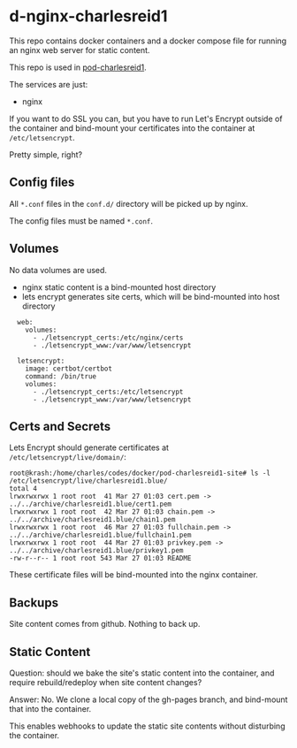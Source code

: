 # d-nginx-charlesreid1

This repo contains docker containers
and a docker compose file for running
an nginx web server for static content.

This repo is used in [pod-charlesreid1](https://git.charlesreid1.com/docker/pod-charlesreid1.git).

The services are just:
* nginx

If you want to do SSL you can, but you have to 
run Let's Encrypt outside of the container
and bind-mount your certificates into the 
container at `/etc/letsencrypt`.

Pretty simple, right?

## Config files

All `*.conf` files in the `conf.d/` directory will be picked up by nginx.

The config files must be named `*.conf`.

## Volumes

No data volumes are used.

* nginx static content is a bind-mounted host directory
* lets encrypt generates site certs, which will be bind-mounted into host directory

```
  web:
    volumes:
      - ./letsencrypt_certs:/etc/nginx/certs
      - ./letsencrypt_www:/var/www/letsencrypt

  letsencrypt:
    image: certbot/certbot
    command: /bin/true
    volumes:
      - ./letsencrypt_certs:/etc/letsencrypt
      - ./letsencrypt_www:/var/www/letsencrypt
```

## Certs and Secrets

Lets Encrypt should generate certificates at `/etc/letsencrypt/live/domain/`:

```
root@krash:/home/charles/codes/docker/pod-charlesreid1-site# ls -l /etc/letsencrypt/live/charlesreid1.blue/
total 4
lrwxrwxrwx 1 root root  41 Mar 27 01:03 cert.pem -> ../../archive/charlesreid1.blue/cert1.pem
lrwxrwxrwx 1 root root  42 Mar 27 01:03 chain.pem -> ../../archive/charlesreid1.blue/chain1.pem
lrwxrwxrwx 1 root root  46 Mar 27 01:03 fullchain.pem -> ../../archive/charlesreid1.blue/fullchain1.pem
lrwxrwxrwx 1 root root  44 Mar 27 01:03 privkey.pem -> ../../archive/charlesreid1.blue/privkey1.pem
-rw-r--r-- 1 root root 543 Mar 27 01:03 README
```

These certificate files will be bind-mounted into the nginx container.

## Backups

Site content comes from github.
Nothing to back up.

## Static Content

Question: should we bake the site's 
static content into the container,
and require rebuild/redeploy when
site content changes?

Answer: No. We clone a local copy of 
the gh-pages branch, and bind-mount 
that into the container.

This enables webhooks to update 
the static site contents
without disturbing the container.

